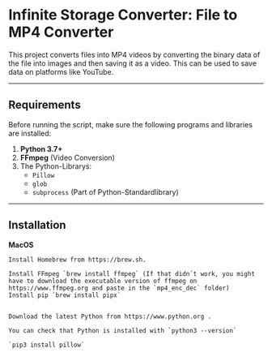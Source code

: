# Infinite Storage Converter: File to MP4 Converter

This project converts files into MP4 videos by converting the binary data of the file into images and then saving it as a video. This can be used to save data on platforms like YouTube.

---

## Requirements

Before running the script, make sure the following programs and libraries are installed:

1. **Python 3.7+**
2. **FFmpeg** (Video Conversion)
3. The Python-Librarys:
   - `Pillow`
   - `glob`
   - `subprocess` (Part of Python-Standardlibrary)

---

## Installation

   **MacOS**

	Install Homebrew from https://brew.sh.
	
	Install FFmpeg `brew install ffmpeg` (If that didn´t work, you might have to download the executable version of ffmpeg on https://www.ffmpeg.org and paste in the `mp4_enc_dec` folder)
	Install pip `brew install pipx`
	

	Download the latest Python from https://www.python.org .

	You can check that Python is installed with `python3 --version`

	`pip3 install pillow`











